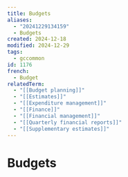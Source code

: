 ```yaml
---
title: Budgets
aliases:
  - "20241229134159"
  - Budgets
created: 2024-12-18
modified: 2024-12-29
tags:
  - gccommon
id: 1176
french:
  - Budget
relatedTerm:
  - "[[Budget planning]]"
  - "[[Estimates]]"
  - "[[Expenditure management]]"
  - "[[Finance]]"
  - "[[Financial management]]"
  - "[[Quarterly financial reports]]"
  - "[[Supplementary estimates]]"
---
```

# Budgets
